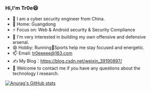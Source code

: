 ### Hi,I'm Tr0e😄

- 🔭 I am a cyber security engineer from China.
- 🌱 Home: Guangdong
- ⚡ Focus on: Web & Android security & Security Compliance
- 🤔 I'm very interested in building my own offensive and defensive arsenal.
- 😄 Hobby: Running🏃Sports help me stay focused and energetic.
- 📫 Email:   tr0eeeee@163.com
- ✍️ My Blog：https://blog.csdn.net/weixin_39190897/
- 💬 Welcome to contact me if you have any questions about the technology I research.

[![Anurag's GitHub stats](https://github-readme-stats.vercel.app/api?username=tr0e&theme=onedark)](https://github.com/anuraghazra/github-readme-stats)

